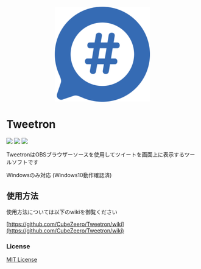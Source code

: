 <p align="center">
  <img width="250px" src="RM_img/rm_icon.png">
</p>

# Tweetron

[![](https://img.shields.io/github/license/CubeZeero/Tweetron?style=flat-square)](https://github.com/CubeZeero/Tweetron/blob/main/LICENSE)
[![](https://img.shields.io/github/repo-size/CubeZeero/Tweetron?style=flat-square)]()
[![](https://img.shields.io/github/downloads/CubeZeero/Tweetron/ver0.0.1(Beta)/total?style=flat-square)](https://github.com/CubeZeero/Tweetron/releases/tag/ver0.0.1(Beta))

TweetronはOBSブラウザーソースを使用してツイートを画面上に表示するツールソフトです

Windowsのみ対応 (Windows10動作確認済)

## 使用方法

使用方法については以下のwikiを御覧ください

[https://github.com/CubeZeero/Tweetron/wiki](https://github.com/CubeZeero/Tweetron/wiki)

### License
[MIT License](https://opensource.org/licenses/MIT)

